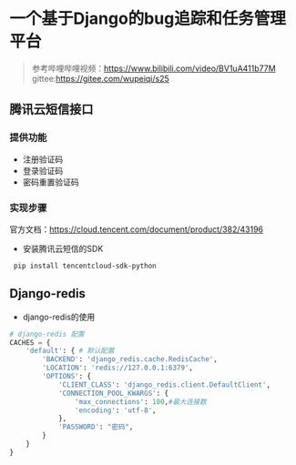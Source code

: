 # 一个基于Django的bug追踪和任务管理平台
> 参考哔哩哔哩视频：https://www.bilibili.com/video/BV1uA411b77M
> gittee:https://gitee.com/wupeiqi/s25
## 腾讯云短信接口
### 提供功能
- 注册验证码
- 登录验证码
- 密码重置验证码
### 实现步骤
官方文档：https://cloud.tencent.com/document/product/382/43196
- 安装腾讯云短信的SDK
```shell
 pip install tencentcloud-sdk-python
```
## Django-redis
- django-redis的使用
```python
# django-redis 配置
CACHES = {
    'default': { # 默认配置
        'BACKEND': 'django_redis.cache.RedisCache',
        'LOCATION': 'redis://127.0.0.1:6379',
        'OPTIONS': {
            'CLIENT_CLASS': 'django_redis.client.DefaultClient',
            'CONNECTION_POOL_KWARGS': {
                'max_connections': 100,#最大连接数
                'encoding': 'utf-8',
            },
            'PASSWORD': "密码",
        }
    }
}
```
